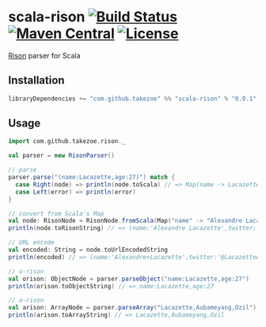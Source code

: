 scala-rison [![Build Status](https://travis-ci.org/takezoe/scala-rison.svg?branch=master)](https://travis-ci.org/takezoe/scala-rison) [![Maven Central](https://maven-badges.herokuapp.com/maven-central/com.github.takezoe/scala-rison_2.12/badge.svg)](https://maven-badges.herokuapp.com/maven-central/com.github.takezoe/scala-rison_2.12) [![License](https://img.shields.io/badge/License-Apache%202.0-blue.svg)](https://github.com/gitbucket/gitbucket/blob/master/LICENSE)
========

[Rison](https://github.com/Nanonid/rison) parser for Scala

## Installation

```scala
libraryDependencies += "com.github.takezoe" %% "scala-rison" % "0.0.1"
```

## Usage


```scala
import com.github.takezoe.rison._

val parser = new RisonParser()

// parse
parser.parse("(name:Lacazette,age:27)") match {
  case Right(node) => println(node.toScala) // => Map(name -> Lacazette, age -> 27)
  case Left(error) => println(error)
}

// convert from Scala's Map
val node: RisonNode = RisonNode.fromScala(Map("name" -> "Alexandre Lacazette", "twitter" -> "@LacazetteAlex"))
println(node.toRisonString) // => (name:'Alexandre Lacazette',twitter:'@LacazetteAlex')

// URL encode
val encoded: String = node.toUrlEncodedString
println(encoded) // => (name:'Alexandre+Lacazette',twitter:'@LacazetteAlex')

// o-rison
val orison: ObjectNode = parser.parseObject("name:Lacazette,age:27")
println(orison.toObjectString) // => name:Lacazette,age:27

// a-rison
val arison: ArrayNode = parser.parseArray("Lacazette,Aubameyang,Ozil")
println(arison.toArrayString) // => Lacazette,Aubameyang,Ozil
```